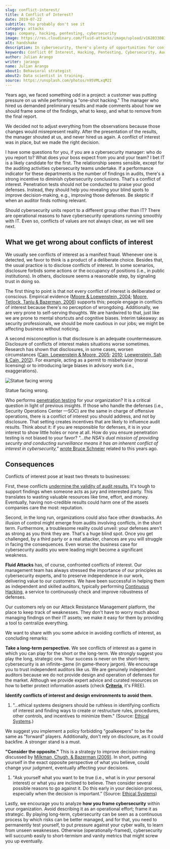 ```yaml
---
slug: conflict-interest/
title: A Conflict of Interest?
date: 2019-07-22
subtitle: You probably don't see it
category: attacks
tags: company, hacking, pentesting, cybersecurity
image: https://res.cloudinary.com/fluid-attacks/image/upload/v1620330835/blog/conflict-interest/cover_wn6toq.webp
alt: handshake
description: In cybersecurity, there's plenty of opportunities for conflicts of interest to emerge. Here we discuss understanding, consequences, and ways to deal with them.
keywords: Conflict Of Interest, Hacking, Pentesting, Cybersecurity, Auditing, Business, Ethical Hacking
author: Julian Arango
writer: jarango
name: Julian Arango
about1: Behavioral strategist
about2: Data scientist in training.
source: https://unsplash.com/photos/n95VMLxqM2I
---
```


Years ago,
we faced something odd in a project:
a customer was putting pressure on us
while performing a "one-shot hacking."
The manager who hired us demanded preliminary results
and made comments about
how we should frame some of the findings,
what to keep,
and what to remove from the final report.

We decided not to adjust everything from the observations
because those changes would misrepresent reality.
After the presentation of the results,
the manager shouted at us,
and never hired us again.
A conflict of interest was in place,
but we made the right decision.

I have some questions for you,
if you are a cybersecurity manager:
who do you report to?
What does your boss expect from you and your team?
I bet IT is a likely candidate for the first.
The relationship seems sensible,
except for the auditing activities cybersecurity teams undertake.
If a performance indicator for these departments
is the number of findings in audits,
there's a strong incentive to diminish cybersecurity conclusions.
That's a conflict of interest.
Penetration tests should not be conducted to praise your good defenses.
Instead,
they should help you revealing your blind spots
to improve decision-making,
e.g., improving those defenses.
Be skeptic if when an auditor finds nothing relevant.

Should cybersecurity units report to a different group other than IT?
There are operational reasons
to have cybersecurity operations running smoothly with IT.
Even so,
conflicts of values are not always clear,
as we will see next.

## What we get wrong about conflicts of interest

We usually see conflicts of interest as a manifest fraud.
Whenever one is detected,
we favor to think is a product of a deliberate choice.
Besides that,
the usual practice is to disclose conflicts of interest.
In some scenarios,
disclosure forbids some actions or the occupancy of positions
(i.e., in public institutions).
In others,
disclosure seems a reasonable step,
by signaling trust in doing so.

The first thing to point is that
not every conflict of interest is deliberated or conscious.
Empirical evidence ([Moore & Loewenstein, 2004](https://www.andrew.cmu.edu/user/gl20/GeorgeLoewenstein/Papers_files/pdf/Self-IntAutoPsychConflictInt.pdf);
[Moore, Tetlock, Tanlu & Bazerman, 2006](http://faculty.haas.berkeley.edu/tetlock/pdfsnewones/2006%20auditorsmooreetalpiece.pdf))
supports this;
people engage in conflicts of interest
because there's no perception of wrongdoing.
Additionally,
we are very prone to self-serving thoughts.
We are hardwired to that,
just like we are prone to mental shortcuts and cognitive biases.
Interim takeaway:
as security professionals,
we should be more cautious in our jobs;
we might be affecting business without noticing.

A second misconception is that
disclosure is an adequate countermeasure.
Disclosure of conflicts of interest makes situations worse sometimes.
Research has shown that disclosures,
in some cases,
worsen circumstances
([Cain, Loewenstein & Moore, 2005](https://www.andrew.cmu.edu/user/gl20/GeorgeLoewenstein/Papers_files/pdf/dirtclean.pdf);
[2010](https://www.cmu.edu/dietrich/sds/docs/loewenstein/WhenSunLightFails.pdf);
[Loewenstein, Sah & Cain, 2012](https://www.cmu.edu/dietrich/sds/docs/loewenstein/UnintendedConsq.pdf)).
For example,
acting as a permit to misbehavior
(moral licensing)
or to introducing large biases in advisory work
(i.e., exaggerations).

<div class="imgblock">

![Statue facing wrong](https://res.cloudinary.com/fluid-attacks/image/upload/c_scale,w_600/v1620330834/blog/conflict-interest/statue_uq24fn.webp)

<div class="title">

Statue facing wrong.

</div>

</div>

Who performs [penetration testing](../../solutions/penetration-testing/)
for your organization?
It is a critical question
in light of previous insights.
If those who handle the defenses
(i.e., Security Operations Center —SOC)
are the same in charge of offensive operations,
there is a conflict of interest you should address,
and not by disclosure.
That setting creates incentives
that are likely to influence audit results.
Think about it:
if you are responsible for defenses,
it is in your interest to show little holes
or none at all.
How do you ensure penetration testing is not biased
to your favor?
*"…​the NSA's dual mission of providing security
and conducting surveillance
means it has an inherent conflict of interest in cybersecurity,"*
[wrote Bruce Schneier](https://www.schneier.com/essays/archives/2009/03/who_should_be_in_cha.html)
related to this years ago.

## Consequences

Conflicts of interest pose at least two threats to businesses:

First,
these conflicts [undermine the validity of audit results.](https://www.isaca.org/resources/isaca-journal/issues/2017/volume-2/the-validity-of-penetration-tests)
It's tough to support findings
when someone acts as jury and interested party.
This translates to wasting valuable resources like time,
effort, and money.
Eventually,
having non-credible results
could harm one of the assets companies care the most:
reputation.

Second,
in the long run,
organizations could also face other drawbacks.
An illusion of control might emerge from audits involving conflicts,
in the short term.
Furthermore,
a troublesome reality could unveil:
your defenses aren't as strong as you think they are.
That's a huge blind spot.
Once you get challenged,
by a third party or a real attacker,
chances are you will struggle in facing the consequences.
Even worse:
the business case for cybersecurity audits you were leading
might become a significant weakness.

**Fluid Attacks** has,
of course,
confronted conflicts of interest.
Our management team has always stressed the importance of our principles
as cybersecurity experts,
and to preserve independence in our work,
delivering value to our customers.
We have been successful in helping them
as independent and skilled auditors,
typically performing [Continuous Hacking](../../services/continuous-hacking/),
a service to continuously check and improve robustness of defenses.

Our customers rely on our Attack Resistance Management platform,
the place to keep track of weaknesses.
They don't have to worry much about managing findings
on their IT assets;
we make it easy for them
by providing a tool to centralize everything.

We want to share with you some advice
in avoiding conflicts of interest,
as concluding remarks:

**Take a long-term perspective.**
We see conflicts of interest as a game
in which you can play for the short or the long-term.
We strongly suggest you play the long, strategic one.
Your success is never on the short-term;
cybersecurity is an infinite-game
(in game-theory jargon).
We encourage you to trust independent auditors like us.
We are genuinely independent auditors
because we do not provide design and operation of defenses for the market.
Although we provide expert advice and curated resources
on how to better protect information assets
(check [**Criteria**](https://docs.fluidattacks.com/criteria/),
it's FREE).

<div class="blog-questions">

**Identify conflicts of interest and design environments to avoid
them.**

1. "…​ethical systems designers should be ruthless
    in identifying conflicts of interest
    and finding ways to create or restructure rules,
    procedures, other controls, and incentives to minimize them."
    (Source: [Ethical Systems](https://www.ethicalsystems.org/content/contextual-influences).)

We suggest you implement a policy forbidding "goalkeepers"
to be the same as "forward" players.
Additionally,
don't rely on disclosure,
as it could backfire.
A stronger stand is a must.

**"Consider the opposite."**
This is a strategy to improve decision-making
discussed by [Milkman, Chugh, & Bazerman (2009)](https://static1.squarespace.com/static/5353b838e4b0e68461b517cf/t/538504d1e4b01dc8cdbaead5/1401226449434/how-can-decision-making-be-improved.pdf).
In short,
putting yourself in the exact opposite perspective of what you believe,
could change your judgment,
eventually affecting your decisions.

1. "Ask yourself what you want to be true
    (i.e., what is in your personal interest)
    or what you are inclined to believe.
    Then consider several possible reasons to go against it.
    Do this early in your decision process, especially when the decision is important.”
    (Source: [Ethical
    Systems](https://www.ethicalsystems.org/content/contextual-influences))

</div>

Lastly,
we encourage you to analyze **how you frame cybersecurity**
within your organization.
Avoid describing it as an operational effort;
frame it as strategic.
By playing long-term,
cybersecurity can be seen as a continuous process
by which risks can be better managed,
and for that,
you need to permanently test yourself,
to put pressure against your cyber walls,
to learn from unseen weaknesses.
Otherwise (operationally-framed),
cybersecurity will succumb easily to
short-termism and vanity metrics
that might screw you up eventually.
